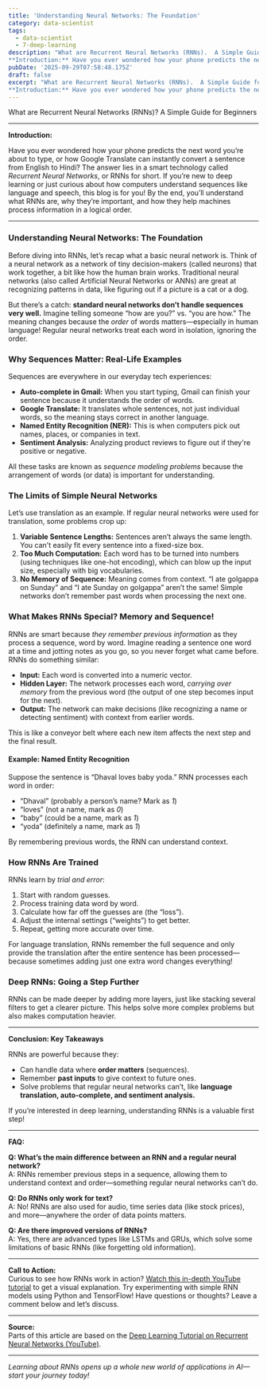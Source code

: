```yaml
---
title: 'Understanding Neural Networks: The Foundation'
category: data-scientist
tags:
  - data-scientist
  - 7-deep-learning
description: "What are Recurrent Neural Networks (RNNs).  A Simple Guide for Beginners ---
**Introduction:** Have you ever wondered how your phone predicts the next..."
pubDate: '2025-09-29T07:58:48.175Z'
draft: false
excerpt: "What are Recurrent Neural Networks (RNNs).  A Simple Guide for Beginners ---
**Introduction:** Have you ever wondered how your phone predicts the next..."
---
```


What are Recurrent Neural Networks (RNNs)? A Simple Guide for Beginners

---

**Introduction:**

Have you ever wondered how your phone predicts the next word you’re about to type, or how Google Translate can instantly convert a sentence from English to Hindi? The answer lies in a smart technology called *Recurrent Neural Networks*, or RNNs for short. If you’re new to deep learning or just curious about how computers understand sequences like language and speech, this blog is for you! By the end, you’ll understand what RNNs are, why they’re important, and how they help machines process information in a logical order.

---

### Understanding Neural Networks: The Foundation

Before diving into RNNs, let’s recap what a basic neural network is. Think of a neural network as a network of tiny decision-makers (called neurons) that work together, a bit like how the human brain works. Traditional neural networks (also called Artificial Neural Networks or ANNs) are great at recognizing patterns in data, like figuring out if a picture is a cat or a dog.

But there’s a catch: **standard neural networks don’t handle sequences very well.** Imagine telling someone “how are you?” vs. “you are how.” The meaning changes because the *order* of words matters—especially in human language! Regular neural networks treat each word in isolation, ignoring the order.

### Why Sequences Matter: Real-Life Examples

Sequences are everywhere in our everyday tech experiences:

- **Auto-complete in Gmail:** When you start typing, Gmail can finish your sentence because it understands the order of words.
- **Google Translate:** It translates whole sentences, not just individual words, so the meaning stays correct in another language.
- **Named Entity Recognition (NER):** This is when computers pick out names, places, or companies in text.
- **Sentiment Analysis:** Analyzing product reviews to figure out if they're positive or negative.

All these tasks are known as *sequence modeling problems* because the arrangement of words (or data) is important for understanding.

### The Limits of Simple Neural Networks

Let’s use translation as an example. If regular neural networks were used for translation, some problems crop up:

1. **Variable Sentence Lengths:** Sentences aren’t always the same length. You can't easily fit every sentence into a fixed-size box.
2. **Too Much Computation:** Each word has to be turned into numbers (using techniques like one-hot encoding), which can blow up the input size, especially with big vocabularies.
3. **No Memory of Sequence:** Meaning comes from context. “I ate golgappa on Sunday” and “I ate Sunday on golgappa” aren’t the same! Simple networks don’t remember past words when processing the next one.

### What Makes RNNs Special? Memory and Sequence!

RNNs are smart because *they remember previous information* as they process a sequence, word by word. Imagine reading a sentence one word at a time and jotting notes as you go, so you never forget what came before. RNNs do something similar:

- **Input:** Each word is converted into a numeric vector.
- **Hidden Layer:** The network processes each word, *carrying over memory* from the previous word (the output of one step becomes input for the next).
- **Output:** The network can make decisions (like recognizing a name or detecting sentiment) with context from earlier words.

This is like a conveyor belt where each new item affects the next step and the final result.

#### Example: Named Entity Recognition

Suppose the sentence is “Dhaval loves baby yoda.” RNN processes each word in order:

- “Dhaval” (probably a person’s name? Mark as *1*)
- “loves” (not a name, mark as *0*)
- “baby” (could be a name, mark as *1*)
- “yoda” (definitely a name, mark as *1*)

By remembering previous words, the RNN can understand context.

### How RNNs Are Trained

RNNs learn by *trial and error*:

1. Start with random guesses.
2. Process training data word by word.
3. Calculate how far off the guesses are (the “loss”).
4. Adjust the internal settings (“weights”) to get better.
5. Repeat, getting more accurate over time.

For language translation, RNNs remember the full sequence and only provide the translation after the entire sentence has been processed—because sometimes adding just one extra word changes everything!

### Deep RNNs: Going a Step Further

RNNs can be made deeper by adding more layers, just like stacking several filters to get a clearer picture. This helps solve more complex problems but also makes computation heavier.

---

**Conclusion: Key Takeaways**

RNNs are powerful because they:

- Can handle data where **order matters** (sequences).
- Remember **past inputs** to give context to future ones.
- Solve problems that regular neural networks can’t, like **language translation, auto-complete, and sentiment analysis.**

If you’re interested in deep learning, understanding RNNs is a valuable first step!

---

**FAQ:**

**Q: What’s the main difference between an RNN and a regular neural network?**  
A: RNNs remember previous steps in a sequence, allowing them to understand context and order—something regular neural networks can’t do.

**Q: Do RNNs only work for text?**  
A: No! RNNs are also used for audio, time series data (like stock prices), and more—anywhere the order of data points matters.

**Q: Are there improved versions of RNNs?**  
A: Yes, there are advanced types like LSTMs and GRUs, which solve some limitations of basic RNNs (like forgetting old information).

---

**Call to Action:**  
Curious to see how RNNs work in action? [Watch this in-depth YouTube tutorial](https://www.youtube.com/watch?v=Y2wfIKQyd1I) to get a visual explanation. Try experimenting with simple RNN models using Python and TensorFlow! Have questions or thoughts? Leave a comment below and let’s discuss.

---

**Source:**  
Parts of this article are based on the [Deep Learning Tutorial on Recurrent Neural Networks (YouTube)](https://www.youtube.com/watch?v=Y2wfIKQyd1I). 

---

*Learning about RNNs opens up a whole new world of applications in AI—start your journey today!*